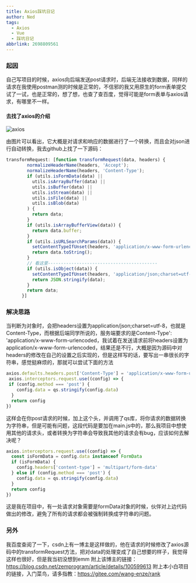 ```yaml
---
title: Axios踩坑日记
author: Ned
tags:
  - Axios
  - Vue
  - 踩坑日记
abbrlink: 2698809561
---
```


### 起因

自己写项目的时候，axios向后端发送post请求时，后端无法接收到数据，同样的请求在我使用postman测的时候是正常的，不信邪的我又用原生的form表单提交试了一试，也是正常的，想了想，也查了查百度，觉得可能是form表单与axios请求，有哪里不一样。

#### 去找了axios的介绍

![axios](https://img-blog.csdnimg.cn/20190907170037504.png?x-oss-process=image/watermark,type_ZmFuZ3poZW5naGVpdGk,shadow_10,text_aHR0cHM6Ly9ibG9nLmNzZG4ubmV0L3plbXByb2dyYW0=,size_16,color_FFFFFF,t_70)

由图片可以看出，它大概是对请求和响应的数据进行了一个转换，而且会对json进行自动转换，我去github上找了一下源码：

```javascript
transformRequest: [function transformRequest(data, headers) {
        normalizeHeaderName(headers, 'Accept');
        normalizeHeaderName(headers, 'Content-Type');
        if (utils.isFormData(data) ||
          utils.isArrayBuffer(data) ||
          utils.isBuffer(data) ||
          utils.isStream(data) ||
          utils.isFile(data) ||
          utils.isBlob(data)
        ) {
          return data;
        }
        if (utils.isArrayBufferView(data)) {
          return data.buffer;
        }
        if (utils.isURLSearchParams(data)) {
          setContentTypeIfUnset(headers, 'application/x-www-form-urlencoded;charset=utf-8');
          return data.toString();
        }
        // 看这里------------------------------------------
        if (utils.isObject(data)) {
          setContentTypeIfUnset(headers, 'application/json;charset=utf-8');
          return JSON.stringify(data);
        }
        return data;
      }]
```

<!-- more -->

### 解决思路

当判断为对象时，会把headers设置为application/json;charset=utf-8，也就是Content-Type，而根据后端同学所说的，服务端要求的是Content-Type': 'application/x-www-form-urlencoded，我试着在发送请求前将headers设置为application/x-www-form-urlencoded，结果还是不行，大概是因为源码中对headers的修改在自己的设置之后实现的，但是这样写的话，要写出一串很长的字符串，感觉挺麻烦的，那就可以尝试下面的方法

```javascript
axios.defaults.headers.post['Content-Type'] = 'application/x-www-form-urlencoded'
 axios.interceptors.request.use((config) => {
 if (config.method === 'post') {
    config.data = qs.stringify(config.data)
  }
  return config
})
```

这样会在你post请求的时候，加上这个头，并调用了qs库，将你请求的数据转换为字符串，但是可能有问题，这段代码是要加在main.js中的，那么我项目中想使用其他的请求头，或者转换为字符串会导致我其他的请求会有bug，应该如何去解决呢？

```javascript
axios.interceptors.request.use((config) => {
  const isFormData = config.data instanceof FormData
  if (isFormData) {
    config.headers['content-type'] = 'multipart/form-data'
  } else if (config.method === 'post') {
    config.data = qs.stringify(config.data)
  }
  return config
})
```

这是我在项目中，有一处请求对象需要是formData对象的时候，伙伴对上边代码做出的修改，避免了所有的请求都会被强制转换成字符串的问题。

### 另外

我百度查阅了一下，csdn上有一博主是这样做的，他在请求的时候修改了axios源码中的transformRequest方法，把对data的处理变成了自己想要的样子，我觉得这样也很好，但是我当初没想到emm
附上该博主的链接：https://blog.csdn.net/zemprogram/article/details/100599613
附上本小白项目的链接，入门菜鸟，请多指教：https://gitee.com/wang-enze/rank